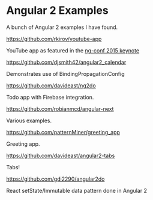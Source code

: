 # Angular 2 Examples

A bunch of Angular 2 examples I have found.

https://github.com/rkirov/youtube-app

YouTube app as featured in the [ng-conf 2015 keynote](https://www.youtube.com/watch?v=-dMBcqwvYA0)

https://github.com/djsmith42/angular2_calendar

Demonstrates use of BindingPropagationConfig

https://github.com/davideast/ng2do

Todo app with Firebase integration.

https://github.com/robianmcd/angular-next

Various examples.

https://github.com/patternMiner/greeting_app

Greeting app.

https://github.com/davideast/angular2-tabs

Tabs!

https://github.com/gdi2290/angular2do

React setState/Immutable data pattern done in Angular 2
